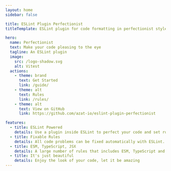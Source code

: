 ```yaml
---
layout: home
sidebar: false

title: ESLint Plugin Perfectionist
titleTemplate: ESLint plugin for code formatting in perfectionist style

hero:
  name: Perfectionist
  text: Make your code pleasing to the eye
  tagline: An ESLint plugin
  image:
    src: /logo-shadow.svg
    alt: Vitest
  actions:
    - theme: brand
      text: Get Started
      link: /guide/
    - theme: alt
      text: Rules
      link: /rules/
    - theme: alt
      text: View on GitHub
      link: https://github.com/azat-io/eslint-plugin-perfectionist

features:
  - title: ESLint Powered
    details: Use a plugin inside ESLint to perfect your code and set rules for other developers.
  - title: Fixable Rules
    details: All code problems can be fixed automatically with ESLint. You don't have to do anything!
  - title: ESM, TypeScript, JSX
    details: A large number of rules that includes ESM, TypeScript and JSX support.
  - title: It's just beautiful
    details: Enjoy the look of your code, let it be amazing
---
```

